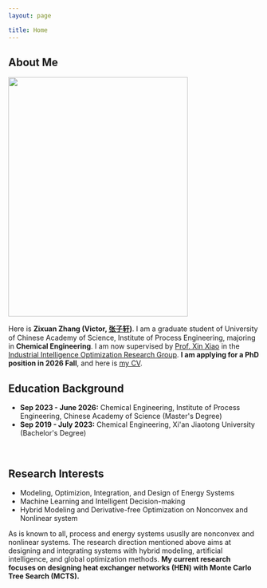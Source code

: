 ```yaml
---
layout: page

title: Home
---
```


## About Me

<img src="https://zixuanchang.github.io/yinshuisiyuan.jpg" class="floatpic" width="360" height="480">

Here is **Zixuan Zhang (Victor, [张子轩](https://caihanlin.com/file/蔡汉霖简历.pdf))**. I am a graduate student of University of Chinese Academy of Science, Institute of Process Engineering, majoring in **Chemical Engineering**. I am now supervised by [Prof. Xin Xiao](https://people.ucas.ac.cn/~0046355?language=en) in the[ Industrial Intelligence Optimization Research Group](http://mercgrsmr.ipe.ac.cn/xsdw/ktz/202204/t20220419_27305.html). **I am applying for a PhD position in 2026 Fall**, and here is [my CV](https://caihanlin.com/file/Resume-HanlinCAI.pdf).
<br>

## Education Background
- **Sep 2023 - June 2026:** Chemical Engineering, Institute of Process Engineering, Chinese Academy of Science (Master's Degree)
- **Sep 2019 - July 2023:** Chemical Engineering, Xi'an Jiaotong University (Bachelor's Degree)
<br>

## Research Interests

- Modeling, Optimizion, Integration, and Design of Energy Systems
- Machine Learning and Intelligent Decision-making
- Hybrid Modeling and Derivative-free Optimization on Nonconvex and Nonlinear system


As is known to all, process and energy systems ususlly are nonconvex and nonlinear systems. The research direction mentioned above aims at designing and integrating systems with hybrid modeling, artificial intelligence, and global optimization methods. **My current research focuses on designing heat exchanger networks (HEN) with Monte Carlo Tree Search (MCTS).**





<br>
